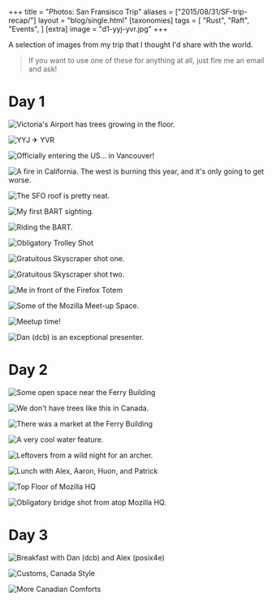 +++
title = "Photos: San Fransisco Trip"
aliases = ["2015/08/31/SF-trip-recap/"]
layout = "blog/single.html"
[taxonomies]
tags = [
  "Rust",
  "Raft",
  "Events",
]
[extra]
image = "d1-yyj-yvr.jpg"
+++

A selection of images from my trip that I thought I'd share with the world.

> If you want to use one of these for anything at all, just fire me an email and ask!

<!-- more -->

# Day 1

![Victoria's Airport has trees growing in the floor.](d1-yyj-tree.jpg)

![YYJ ✈ YVR](d1-yyj-yvr.jpg)

![Officially entering the US... in Vancouver!](d1-yvr-customs.jpg)

![A fire in California. The west is burning this year, and it's only going to get worse.](d1-yvr-sfo-fire.jpg)

![The SFO roof is pretty neat.](d1-sfo-roof.jpg)

![My first BART sighting.](d1-sfo-bart.jpg)

![Riding the BART.](d1-bart-ride.jpg)

![Obligatory Trolley Shot](d1-trolley.jpg)

![Gratuitous Skyscraper shot one.](d1-skyscraper-1.jpg)

![Gratuitous Skyscraper shot two.](d1-skyscraper-2.jpg)

![Me in front of the Firefox Totem](d1-firefox-post.jpg)

![Some of the Mozilla Meet-up Space.](d1-moz-space.jpg)

![Meetup time!](d1-moz-meetup.jpg)

![Dan (dcb) is an exceptional presenter.](d1-moz-dan-present.jpg)

# Day 2

![Some open space near the Ferry Building](d2-balls.jpg)

![We don't have trees like this in Canada.](d2-trees.jpg)

![There was a market at the Ferry Building](d2-ferry.jpg)

![A very cool water feature.](d2-water-feature.jpg)

![Leftovers from a wild night for an archer.](d2-bow-arrow.jpg)

![Lunch with Alex, Aaron, Huon, and Patrick](d2-lunch.jpg)

![Top Floor of Mozilla HQ](d2-moz-top-floor.jpg)

![Obligatory bridge shot from atop Mozilla HQ.](d2-bridge.jpg)

# Day 3

![Breakfast with Dan (dcb) and Alex (posix4e)](d3-breakfast.jpg)

![Customs, Canada Style](d3-yvr-customs.jpg)

![More Canadian Comforts](d3-disc.jpg)
